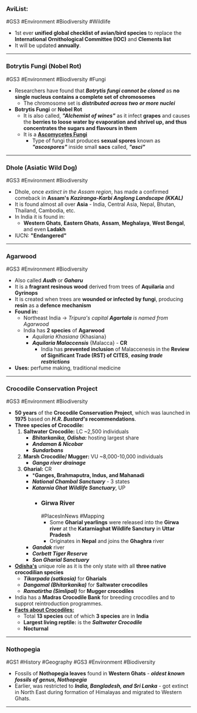 ### AviList:
#GS3 #Environment #Biodiversity #Wildlife
- 1st ever **unified global checklist of avian/bird species** to replace the **International Ornithological Committee (IOC)** and **Clements list**
- It will be updated **annually**.
---
### Botrytis Fungi (Nobel Rot)
#GS3 #Environment #Biodiversity #Fungi
- Researchers have found that ***Botrytis fungi cannot be cloned*** as **no single nucleus contains a complete set of chromosomes**
	- The chromosome set is ***distributed across two or more nuclei***
- **Botrytis Fungi** or **Nobel Rot**
	- It is also called, ***"Alchemist of wines"*** as it infect **grapes** and causes the **berries to loose water by evaporation and shrivel up, and thus concentrates the sugars and flavours in them**
	- It is a <b><u>Ascomycetes Fungi</u></b>
		- Type of fungi that produces **sexual spores** known as ***"ascospores"*** inside small **sacs** called, ***"asci"***
---
### Dhole (Asiatic Wild Dog)
#GS3 #Environment #Biodiversity 
- Dhole, once *extinct in the Assam region*, has made a confirmed comeback in **Assam's** ***Kaziranga-Karbi Anglong Landscape (KKAL)***
- It is found almost all over **Asia** - India, Central Asia, Nepal, Bhutan, Thailand, Cambodia, etc.
- In India it is found in:
	- **Western Ghats**, **Eastern Ghats**, **Assam**, **Meghalaya**, **West Bengal**, and even **Ladakh**
- IUCN: **"Endangered"**
---
### Agarwood
#GS3 #Environment #Biodiversity 
- Also called ***Audh*** or ***Gaharu***
- It is a **fragrant resinous wood** derived from trees of **Aquilaria** and **Gyrinops**
- It is created when trees are **wounded or infected by fungi**, producing **resin** as a **defence mechanism**
- **Found in:**
	- Northeast India -> *Tripura's capital **Agartala** is named from Agarwood*
	- India has **2 species** of **Agarwood**
		- *Aquilaria Khasiana* {Khasiana}
		- ***Aquilaria Malaccensis*** {Malacca} - **CR**
			- India has **prevented inclusion** of Malaccenesis in the **Review of Significant Trade (RST) of CITES**, ***easing trade restrictions***
- **Uses:** perfume making, traditional medicine
---
### Crocodile Conservation Project
#GS3 #Environment #Biodiversity 
- **50 years** of the **Crocodile Conservation Project**, which was launched in **1975** based on ***H.R. Bustard's* recommendations**.
- **Three species of Crocodile:**
	1. **Saltwater Crocodile:** LC ~2,500 individuals
		- ***Bhitarkanika, Odisha:*** hosting largest share
		- ***Andaman & Nicobar***
		- ***Sundarbans***
	2. **Marsh Crocodile/ Mugger:** VU ~8,000-10,000 individuals
		- ***Ganga river drainage***
	3. **Gharial:** CR
		- ***Ganges, Brahmaputra, Indus, and Mahanadi**
		- ***National Chambal Sanctuary*** - 3 states
		- ***Katarnia Ghat Wildlife Sanctuary***, UP
			- ### Girwa River 
			  #PlacesInNews #Mapping 
				- Some **Gharial yearlings** were released into the **Girwa river** at the **Katarniaghat Wildlife Sanctury** in **Uttar Pradesh**
				- Originates in **Nepal** and joins the **Ghaghra** river
		- ***Gandak*** river
		- ***Corbett Tiger Reserve***
		- ***Son Gharial Sanctuary***
- <b><u>Odisha's</u></b> unique role as it is the only state with all **three native crocodilian species**
	- ***Tikarpada (satkosia)*** for **Gharials**
	- ***Dangamal (Bhitarkanika)*** for **Saltwater crocodiles**
	- ***Ramatirtha (Simlipal)*** for **Mugger crocodiles**
- India has a **Madras Crocodile Bank** for breeding crocodiles and to supprot reintroduction programmes.
- <b><u>Facts about Crocodiles:</u></b>
	- Total **13 species** out of which **3 species** are in **India**
	- **Largest living reptile:** is the ***Saltwater Crocodile***
	- **Nocturnal**
---
### Nothopegia
#GS1 #History #Geography #GS3 #Environment #Biodiversity 
- Fossils of **Nothopegia leaves** found in **Western Ghats** - ***oldest known fossils of genus, Nothopegia***
- Earlier, was restricted to ***India, Bangladesh, and Sri Lanka*** - got extinct in North East during formation of Himalayas and migrated to Western Ghats.
---
